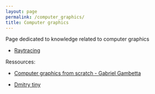```yaml
---
layout: page
permalink: /computer_graphics/
title: Computer graphics
---
```


Page dedicated to knowledge related to computer graphics

- [Raytracing](/wiki/computer_graphics/raytracing)

Ressources:

- [Computer graphics from scratch - Gabriel Gambetta](https://gabrielgambetta.com/computer-graphics-from-scratch/index.html)

- [Dmitry tiny](https://github.com/ssloy)

